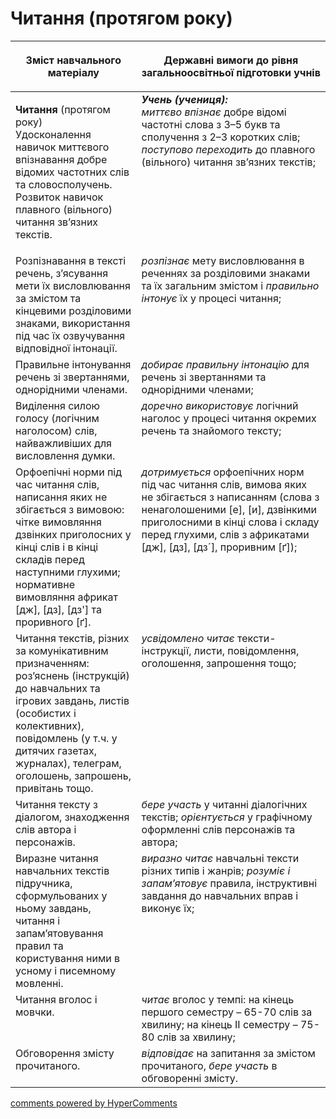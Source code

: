 <div id="hypercomments_widget" class="js-hypercomments-widget invisible"></div>

# Читання (протягом року)

<table>
<thead>
  <tr>
    <th width="40%" align="center"><p>Зміст навчального матеріалу</p></td>
    <th width="60%" align="center"><p>Державні вимоги до рівня загальноосвітньої підготовки учнів</p></td>
  </tr>
</thead>
<tbody>
  <tr>
    <td width="40%" style="vertical-align:top !important;">
    <p><b>Читання</b> (протягом року)<br>
Удосконалення навичок миттєвого впізнавання добре відомих частотних слів та словосполучень.<br>
Розвиток навичок плавного (вільного) читання зв’язних текстів.<br></td>
    <td width="60%" style="vertical-align:top !important;">
<i><b>Учень (учениця):</b></i><br>
<i>миттєво впізнає</i> добре відомі частотні слова з 3–5 букв та сполучення з 2–3 коротких слів;<br>
<i>поступово переходить</i> до плавного (вільного) читання зв’язних текстів;<br></td>
  </tr>
  <tr>
    <td width="40%" style="vertical-align:top !important;">
Розпізнавання в тексті речень, з’ясування мети їх висловлювання за змістом та кінцевими розділовими знаками, використання під час їх озвучування відповідної інтонації.</td>
    <td width="60%" style="vertical-align:top !important;">
<i>розпізнає</i> мету висловлювання в реченнях за розділовими знаками та їх загальним змістом і <i>правильно інтонує</i> їх у процесі читання;</td>
  </tr>
  <tr>
    <td width="40%" style="vertical-align:top !important;">
Правильне інтонування речень зі звертаннями, однорідними членами.</td>
    <td width="60%" style="vertical-align:top !important;">
<i>добирає правильну інтонацію</i> для речень зі звертаннями та однорідними членами;</td>
  </tr>
  <tr>
    <td width="40%" style="vertical-align:top !important;">
Виділення силою голосу (логічним наголосом) слів, найважливіших для висловлення думки.</td>
    <td width="60%" style="vertical-align:top !important;">
<i>доречно використовує</i> логічний наголос у процесі читання окремих речень та знайомого тексту;</td>
  </tr>
  <tr>
    <td width="40%" style="vertical-align:top !important;">
Орфоепічні норми під час читання слів, написання яких не збігається з вимовою: чітке вимовляння дзвінких приголосних у кінці слів і в кінці складів перед наступними глухими; нормативне вимовляння африкат [дж], [дз], [дз'] та проривного [ґ].</td>
    <td width="60%" style="vertical-align:top !important;">
<i>дотримується</i> орфоепічних норм під час читання слів, вимова яких не збігається з написанням (слова з ненаголошеними [е], [и], дзвінкими приголосними в кінці слова і складу перед глухими, слів з африкатами [дж], [дз], [дз´], проривним [ґ]);</td>
  </tr>
  <tr>
    <td width="40%" style="vertical-align:top !important;">
Читання текстів, різних за комунікативним призначенням: роз’яснень (інструкцій) до навчальних та ігрових завдань, листів (особистих і колективних), повідомлень (у т.ч. у дитячих газетах, журналах), телеграм, оголошень, запрошень, привітань тощо.</td>
    <td width="60%" style="vertical-align:top !important;">
<i>усвідомлено читає</i> тексти-інструкції, листи, повідомлення, оголошення, запрошення тощо;</td>
  </tr>
  <tr>
    <td width="40%" style="vertical-align:top !important;">
Читання тексту з діалогом, знаходження слів автора і персонажів.</td>
    <td width="60%" style="vertical-align:top !important;">
<i>бере участь</i> у читанні діалогічних текстів; <i>орієнтується</i> у графічному оформленні слів персонажів та автора;</td>
  </tr>
  <tr>
    <td width="40%" style="vertical-align:top !important;">
Виразне читання навчальних текстів підручника, сформульованих у ньому завдань, читання і запам’ятовування правил та користування ними в усному і писемному мовленні.</td>
    <td width="60%" style="vertical-align:top !important;">
<i>виразно читає</i> навчальні тексти різних типів і жанрів; <i>розуміє і запам’ятовує</i> правила, інструктивні завдання до навчальних вправ і виконує їх;</td>
  </tr>
  <tr>
    <td width="40%" style="vertical-align:top !important;">
Читання вголос і мовчки. </td>
    <td width="60%" style="vertical-align:top !important;">
<i>читає</i> вголос у темпі: на кінець першого семестру – 65-70 слів за хвилину; на кінець ІІ семестру – 75-80 слів за хвилину;</td>
  </tr>
  <tr>
    <td width="40%" style="vertical-align:top !important;">
Обговорення змісту прочитаного.</td>
    <td width="60%" style="vertical-align:top !important;">
<i>відповідає</i> на запитання за змістом прочитаного, <i>бере участь</i> в обговоренні змісту.</td>
  </tr>
</tbody>
</table>

<div class="js-hypercomments-container">
<a href="http://hypercomments.com" class="hc-link" title="comments widget">comments powered by HyperComments</a>
</div>